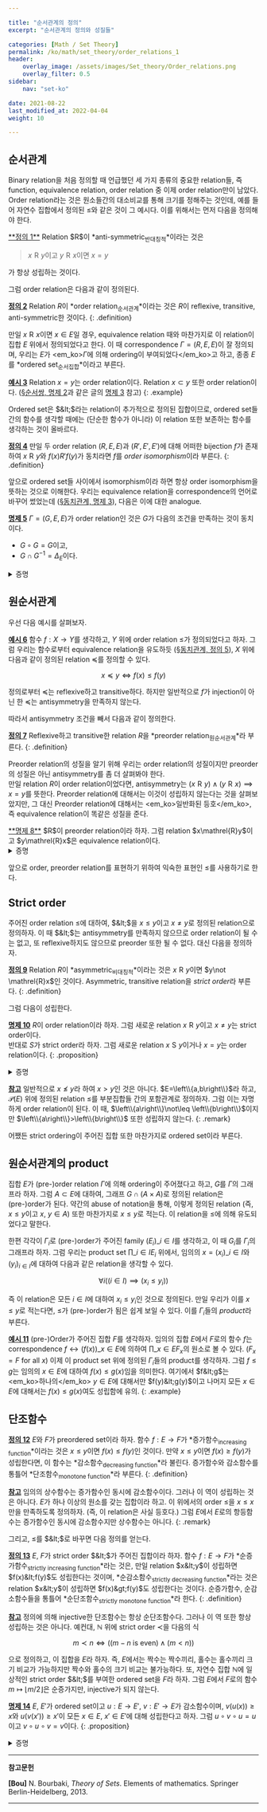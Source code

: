 ```yaml
---

title: "순서관계의 정의"
excerpt: "순서관계의 정의와 성질들"

categories: [Math / Set Theory]
permalink: /ko/math/set_theory/order_relations_1
header:
    overlay_image: /assets/images/Set_theory/Order_relations.png
    overlay_filter: 0.5
sidebar: 
    nav: "set-ko"

date: 2021-08-22
last_modified_at: 2022-04-04
weight: 10

---
```


## 순서관계

Binary relation을 처음 정의할 때 언급했던 세 가지 종류의 중요한 relation들, 즉 function, equivalence relation, order relation 중 이제 order relation만이 남았다. Order relation라는 것은 원소들간의 대소비교를 통해 크기를 정해주는 것인데, 예를 들어 자연수 집합에서 정의된 $\leq$와 같은 것이 그 예시다. 이를 위해서는 먼저 다음을 정의해야 한다.

<div class="definition" markdown="1">
<ins id="df1">**정의 1**</ins> Relation $R$이 *anti-symmetric<sub>반대칭적</sub>*이라는 것은 

> $x\mathrel{R}y$이고 $y\mathrel{R}x$이면 $x=y$

가 항상 성립하는 것이다.
</div>

그럼 order relation은 다음과 같이 정의된다. 

<ins id="df2">**정의 2**</ins>  Relation $R$이 *order relation<sub>순서관계</sub>*이라는 것은 $R$이 reflexive, transitive, anti-symmetric한 것이다.
{: .definition}

만일 $x\mathrel{R}x$이면 $x\in E$일 경우, equivalence relation 때와 마찬가지로 이 relation이 집합 $E$ 위에서 정의되었다고 한다. 이 때 correspondence $\Gamma=(R, E, E)$이 잘 정의되며, 우리는 $E$가 <em_ko>$\Gamma$에 의해 ordering이 부여되었다</em_ko>고 하고, 종종 $E$를 *ordered set<sub>순서집합</sub>*이라고 부른다. 

<ins id="ex3">**예시 3**</ins> Relation <box>$x=y$</box>는 order relation이다. Relation <box>$x\subset y$</box> 또한 order relation이다. ([§순서쌍, 명제 2](/ko/math/set_theory/ordered_pair#pp2)과 같은 글의 [명제 3](/ko/math/set_theory/ordered_pair#pp3) 참고)
{: .example}

Ordered set은 $&lt;$라는 relation이 추가적으로 정의된 집합이므로, ordered set들 간의 함수를 생각할 때에는 (단순한 함수가 아니라) 이 relation 또한 보존하는 함수를 생각하는 것이 올바르다. 

<ins id="df4">**정의 4**</ins> 만일 두 order relation $(R, E, E)$과 $(R', E',E')$에 대해 어떠한 bijection $f$가 존재하여 $x\mathrel{R}y$와 $f(x)\mathrel{R'}f(y)$가 동치라면 $f$를 *order isomorphism*이라 부른다. 
{: .definition}

앞으로 ordered set들 사이에서 isomorphism이라 하면 항상 order isomorphism을 뜻하는 것으로 이해한다. 우리는 equivalence relation을 correspondence의 언어로 바꾸어 썼었는데 ([§동치관계, 명제 3](/ko/math/set_theory/equivalence_relations#pp3)), 다음은 이에 대한 analogue.

<div class="proposition" markdown="1">

<ins id="df5">**명제 5**</ins> $\Gamma=(G, E, E)$가 order relation인 것은 $G$가 다음의 조건을 만족하는 것이 동치이다.

- $G\circ G=G$이고,
- $G\cap G^{-1}=\Delta_E$이다.

</div>
<details class="proof" markdown="1">
<summary>증명</summary>

우선 $\Gamma$가 order relation이라 가정하자. 그럼 transitivity에 의하여 $G\circ G\subset G$이고, 반대로 만일 $(x,y)\in G$라면 $(x,x)\in G$이고 $(x,y)\in G$이므로 $(x,y)\in G\circ G$가 되어 첫 번째 조건이 만족된다. 두 번째 조건은 antisymmetry. 역으로 이들 조건이 만족되면 $\Gamma$가 order relation이 되는 것 또한 쉽게 보일 수 있다.
</details>

## 원순서관계

우선 다음 예시를 살펴보자.

<div class="example" markdown="1">

<ins id="ex6">**예시 6**</ins> 함수 $f:X\rightarrow Y$를 생각하고, $Y$ 위에 order relation $\leq$가 정의되었다고 하자. 그럼 우리는 함수로부터 equivalence relation을 유도하듯 ([§동치관계, 정의 5](/ko/math/set_theory/equivalence_relations#df5)), $X$ 위에 다음과 같이 정의된 relation $\preceq$를 정의할 수 있다.

$$x\preceq y\iff f(x)\leq f(y)$$

정의로부터 $\preceq$는 reflexive하고 transitive하다. 하지만 일반적으로 $f$가 injection이 아닌 한 $\preceq$는 antisymmetry을 만족하지 않는다.
</div>

따라서 antisymmetry 조건을 빼서 다음과 같이 정의한다.

<ins id="df7">**정의 7**</ins> Reflexive하고 transitive한 relation $R$을 *preorder relation<sub>원순서관계</sub>*라 부른다.
{: .definition}

Preorder relation의 성질을 알기 위해 우리는 order relation의 성질이지만 preorder의 성질은 아닌 antisymmetry를 좀 더 살펴봐야 한다.  
만일 relation $R$이 order relation이었다면, antisymmetry는 $(x\mathrel{R}y)\wedge(y\mathrel{R}x)\implies x=y$를 뜻한다. Preorder relation에 대해서는 이것이 성립하지 않는다는 것을 살펴보았지만, 그 대신 Preorder relation에 대해서는 <em_ko>일반화된 등호</em_ko>, 즉 equivalence relation이 똑같은 성질을 준다. 

<div class="proposition" markdown="1">
<ins id="pp8">**명제 8**</ins>  $R$이 preorder relation이라 하자. 그럼 relation <box>$x\mathrel{R}y$이고 $y\mathrel{R}x$</box>은 equivalence relation이다.

</div>
<details class="proof" markdown="1">
<summary>증명</summary>
위의 relation을 $S$라 하자. 우리는 $S$가 reflexive, symmetric, transitive함을 보여야 한다. 우선 이 relation이 reflexive함은 자명하다. $R$이 preorder이므로, 임의의 $x$에 대해 $x\mathrel{R}x$가 항상 성립하기 때문이다. 한편, 임의의 $x$, $y$에 대하여 $x\mathrel{S}y$라 하자. 그럼 

$$x\mathrel{S}y\leftrightarrow(x\mathrel{R}y)\wedge(y\mathrel{R}x)\leftrightarrow(y\mathrel{R}x)\wedge(x\mathrel{R}y)\leftrightarrow y\mathrel{S}x$$

이므로 $S$는 symmetric하다. 마지막으로 만일 $x\mathrel{S}y$, $y\mathrel{S}z$라면

$$\begin{aligned}  (x\mathrel{S}y)\wedge(y\mathrel{S}z)&\iff((x\mathrel{R}y)\wedge(y\mathrel{R}x))\wedge((y\mathrel{R}z)\wedge(zRy))\\
  &\iff(x\mathrel{R}y)\wedge(y\mathrel{R}x)\wedge(y\mathrel{R}z)\wedge(z\mathrel{R}y)\\
  &\iff(x\mathrel{R}y)\wedge(y\mathrel{R}z)\wedge(z\mathrel{R}y)\wedge(y\mathrel{R}x)\\
  &\iff((x\mathrel{R}y)\wedge(y\mathrel{R}z))\wedge((z\mathrel{R}y)\wedge(y\mathrel{R}x))\\
  &\iff(x\mathrel{R}z)\wedge(z\mathrel{R}x)\\
  &\iff x\mathrel{S}z
\end{aligned}$$

이므로 $S$는 transitive하고, 따라서 $S$는 equivalence relation이 된다.
</details>

앞으로 order, preorder relation를 표현하기 위하여 익숙한 표현인 $\leq$를 사용하기로 한다. 

## Strict order

주어진 order relation $\leq$에 대하여, $&lt;$을 <box>$x\leq y$이고 $x\neq y$</box>로 정의된 relation으로 정의하자. 이 때 $&lt;$는 antisymmetry를 만족하지 않으므로 order relation이 될 수는 없고, 또 reflexive하지도 않으므로 preorder 또한 될 수 없다. 대신 다음을 정의하자.

<ins id="df9">**정의 9**</ins>  Relation $R$이 *asymmetric<sub>비대칭적</sub>*이라는 것은 $x\mathrel{R}y$이면 $y\not \mathrel{R}x$인 것이다. Asymmetric, transitive relation을 *strict order*라 부른다.
{: .definition}

그럼 다음이 성립한다.

<ins id="pp10">**명제 10**</ins>  $R$이 order relation이라 하자. 그럼 새로운 relation <box>$x\mathrel{R}y$이고 $x\neq y$</box>는 strict order이다.  
반대로 $S$가 strict order라 하자. 그럼 새로운 relation <box>$x\mathrel{S}y$이거나 $x=y$</box>는 order relation이다.
{: .proposition}

<details class="proof" markdown="1">
<summary>증명</summary>
우선 $R$이 orader relation이라 하고, 새로운 relation $S$를 <box>$x\mathrel{R}y$이고 $x\neq y$</box>으로 정의하자. Asymmetry를 보이기 위해 우리는 $x\mathrel{S}y$와 $y\mathrel{S}x$가 동시에 성립할 수 없음을 보여야 한다. $(x\mathrel{S}y)\wedge(y\mathrel{S}x)$를 풀어 쓰면 다음과 같다.
  
$$((x\mathrel{R}y)\wedge(x\neq y))\wedge((y\mathrel{R}x)\wedge(y\neq x))$$

그런데 이는 다음과 같이 쓸 수 있다.

$$((x\mathrel{R}y)\wedge(y\mathrel{R}x))\wedge(x\neq y)$$

이는 $R$의 antisymmetry에 의하여 $(x=y)\wedge(x\neq y)$이고, 이는 항상 거짓이므로 $x\mathrel{S} y$이면 $y\not\mathrel{S}x$이다.

반대로 $S$가 strict order라 하고, 새로운 relation $R$을 <box>$x\mathrel{S}y$이거나 $x=y$</box>로 정의하자. 우선 $x=x$이므로, 뒤쪽 조건에 걸려 $x\mathrel{R}x$이다. Antisymmetry를 보이기 위해, $x\mathrel{R}y$와 $y\mathrel{R}x$가 성립한다고 가정하자. 그럼 

$$\begin{aligned}  
(x\mathrel{R}y)\wedge(y\mathrel{R}x)&\iff((x\mathrel{S}y)\vee(x=y))\wedge((y\mathrel{S}x)\vee(y=x))\\
   &\iff ((x\mathrel{S}y)\wedge(y\mathrel{S}x))\vee(x=y)
\end{aligned}$$

이다. Asymmetry에 의하여 $(x\mathrel{S}y)\wedge(y\mathrel{S}x)$는 불가능하므로, $(x\mathrel{R}y)\wedge(y\mathrel{R}x)$가 성립한다면 반드시 $x=y$가 성립한다. 마지막으로 transitivity을 보이기 위해 $x\mathrel{R}y$이고 $y\mathrel{R}z$라 하자. 그럼

$$\begin{aligned}
  (x\mathrel{R}y)\wedge(y\mathrel{R}z)&\iff ((x\mathrel{S}y)\vee(x=y))\wedge((y\mathrel{S}z)\vee(y=z))\\
  &\iff ((x\mathrel{S}y)\wedge((y\mathrel{S}z)\vee(y=z)))\vee((x=y)\wedge((y\mathrel{S}z)\vee(y=z)))\\
  &\iff ((x\mathrel{S}y)\wedge(y\mathrel{S}z))\vee((x\mathrel{S}y)\wedge(y=z))\\
  &\phantom{asdfghjkl}\vee((x=y)\wedge (y\mathrel{S}z))\vee((x=y)\wedge(y=z))\\
  &\implies (x\mathrel{S}z)\vee(x\mathrel{S}z)\vee(x\mathrel{S}z)\vee(x=y=z)\\
  &\iff x\mathrel{R}z
\end{aligned}$$

이므로 $R$은 transitive하다. 따라서 $R$은 order relation이 된다.
</details>

<ins id="rmk1">**참고**</ins> 일반적으로 $x\not\leq y$라 하여 $x>y$인 것은 아니다. $E=\left\\{a,b\right\\}$라 하고, $\mathcal{P}(E)$ 위에 정의된 relation $\leq$를 부분집합들 간의 포함관계로 정의하자. 그럼 이는 자명하게 order relation이 된다. 이 때, $\left\\{a\right\\}\not\leq \left\\{b\right\\}$이지만 $\left\\{a\right\\}>\left\\{b\right\\}$ 또한 성립하지 않는다.
{: .remark}

어쨌든 strict ordering이 주어진 집합 또한 마찬가지로 ordered set이라 부른다.

## 원순서관계의 product

집합 $E$가 (pre-)order relation $\Gamma$에 의해 ordering이 주어졌다고 하고, $G$를 $\Gamma$의 그래프라 하자. 그럼 $A\subset E$에 대하여, 그래프 $G\cap (A\times A)$로 정의된 relation은 (pre-)order가 된다. 약간의 abuse of notation을 통해, 이렇게 정의된 relation (즉, $x\leq y$이고 $x$, $y\in A$) 또한 마찬가지로 $x\leq y$로 적는다. 이 relation을 $\leq$에 의해 유도되었다고 말한다.

한편 각각이 $\Gamma_i$로 (pre-)order가 주어진 family $(E_i)\_{i\in I}$를 생각하고, 이 때 $G_i$를 $\Gamma_i$의 그래프라 하자. 그럼 우리는 product set $\prod\_{i\in I} E_i$ 위에서, 임의의 $x=(x_i)\_{i\in I}$와 $(y_i)_{i\in I}$에 대하여 다음과 같은 relation을 생각할 수 있다.

$$\forall i((i\in I)\implies(x_i\leq y_i))$$

즉 이 relation은 모든 $i\in I$에 대하여 $x_i\leq y_i$인 것으로 정의된다. 만일 우리가 이를 $x\leq y$로 적는다면, $\leq$가 (pre-)order가 됨은 쉽게 보일 수 있다. 이를 $\Gamma_i$들의 *product*라 부른다.

<ins id="ex11">**예시 11**</ins>  (pre-)Order가 주어진 집합 $F$를 생각하자. 임의의 집합 $E$에서 $F$로의 함수 $f$는 correspondence $f\leftrightarrow (f(x))\_{x\in E}$에 의하여 $\prod\_{x\in E}F_x$의 원소로 볼 수 있다. ($F_x=F$ for all $x$)  이제 이 product set 위에 정의된 $\Gamma_i$들의 product를 생각하자. 그럼 $f\leq g$는 임의의 $x\in E$에 대하여 $f(x)\leq g(x)$임을 의미한다. 여기에서 $f&lt;g$는 <em_ko>하나의</em_ko> $y\in E$에 대해서만 $f(y)&lt;g(y)$이고 나머지 모든 $x\in E$에 대해서는 $f(x)\leq g(x)$여도 성립함에 유의.
{: .example}

## 단조함수

<ins id="df12">**정의 12**</ins> $E$와 $F$가 preordered set이라 하자. 함수 $f:E\rightarrow F$가 *증가함수<sub>increasing function</sub>*이라는 것은 $x\leq y$이면 $f(x)\leq f(y)$인 것이다. 만약 $x\leq y$이면 $f(x)\geq f(y)$가 성립한다면, 이 함수는 *감소함수<sub>decreasing function</sub>*라 불린다. 증가함수와 감소함수를 통틀어 *단조함수<sub>monotone function</sub>*라 부른다.
{: .definition}

<ins id="rmk2">**참고**</ins> 임의의 상수함수는 증가함수인 동시에 감소함수이다. 그러나 이 역이 성립하는 것은 아니다. $E$가 하나 이상의 원소를 갖는 집합이라 하고. 이 위에서의 order $\leq$을 $x\leq x$만을 만족하도록 정의하자. (즉, 이 relation은 사실 등호다.) 그럼 $E$에서 $E$로의 항등함수는 증가함수인 동시에 감소함수지만 상수함수는 아니다.
{: .remark}

그리고, $\leq$를 $&lt;$로 바꾸면 다음 정의를 얻는다.

<ins id="df13">**정의 13**</ins> $E$, $F$가 strict order $&lt;$가 주어진 집합이라 하자. 함수 $f:E\rightarrow F$가 *순증가함수<sub>strictly increasing function</sub>*라는 것은, 만일 relation $x&lt;y$이 성립하면 $f(x)&lt;f(y)$도 성립한다는 것이며, *순감소함수<sub>strictly decreasing function</sub>*라는 것은 relation $x&lt;y$이 성립하면 $f(x)&gt;f(y)$도 성립한다는 것이다. 순증가함수, 순감소함수들을 통틀어 *순단조함수<sub>strictly monotone function</sub>*라 한다.
{: .definition}

<div class="remark" markdown="1">

<ins id="rmk3">**참고**</ins> 정의에 의해 injective한 단조함수는 항상 순단조함수다. 그러나 이 역 또한 항상 성립하는 것은 아니다. 예컨대, $\mathbb{N}$ 위에 strict order $\prec$을 다음의 식

$$m\prec n\iff ((m-n\text{ is even}) \wedge (m<n))$$

으로 정의하고, 이 집합을 $E$라 하자. 즉, $E$에서는 짝수는 짝수끼리, 홀수는 홀수끼리 크기 비교가 가능하지만 짝수와 홀수의 크기 비교는 불가능하다. 또, 자연수 집합 $\mathbb{N}$에 일상적인 strict order $&lt;$를 부여한 ordered set을 $F$라 하자. 그럼 $E$에서 $F$로의 함수 $m\mapsto \lfloor m/2\rfloor$은 순증가지만, injective가 되지 않는다.
</div>

<ins id="pp14">**명제 14**</ins> $E$, $E'$가 ordered set이고 $u:E\rightarrow E'$, $v:E'\rightarrow E$가 감소함수이며, $v(u(x))\geq x$와 $u(v(x'))\geq x'$이 모든 $x\in E$, $x'\in E'$에 대해 성립한다고 하자. 그럼 $u\circ v\circ u=u$ 이고 $v\circ u\circ v=v$이다.
{: .proposition}

<details class="proof" markdown="1">
<summary>증명</summary>

주어진 가정과 $u$가 감소함수라는 것에서 자명하다. 즉, $u$는 감소함수이므로, $v(u(x))\geq x$에서 $u(v(u(x)))\leq u(x)$가 모든 $x$에 대해 성립하지만, 가정의 두 번째 부분에서 $u(v(u(x)))\geq u(x)$이 성립한다.
</details>


---
**참고문헌**

**[Bou]** N. Bourbaki, <i>Theory of Sets</i>. Elements of mathematics. Springer Berlin-Heidelberg, 2013.

---

